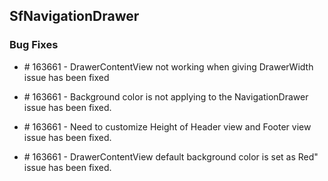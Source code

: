 ## SfNavigationDrawer

### Bug Fixes

* \# 163661 - DrawerContentView not working when giving DrawerWidth issue has been fixed

* \# 163661 - Background color is not applying to the NavigationDrawer issue has been fixed.

* \# 163661 - Need to customize Height of Header view and Footer view issue has been fixed.

* \# 163661 - DrawerContentView default background color is set as Red" issue has been fixed.
